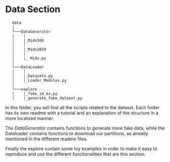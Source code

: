 # Data Section

```
   data
   |
   └───DataGenerator 
   |    |
   |    |_Midv500
   |    |
   |    |_Midv2020
   |    |
   |    |_ Midv.py
   |
   └───DataLoader 
   |    |
   |    |_Datasets.py
   |    |_Loader_Modules.py
   |
   └───explore
   |    |_fake_id_ex.py
   |    |_generate_fake_dataset.py
```


In this folder, you will find all the scripts related to the dataset. Each folder has its own readme with a tutorial and an explanation of the structure in a more localized manner.

The *DataGenerator* contains functions to generate more fake data, while the Dataloader contains functions to download our partitions, as already mentioned in the different readme files.

Finally the explore contain some toy examples in order to make it easy to reproduce and use the different functionalities that are this section.
